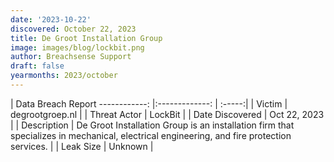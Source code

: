 ```yaml
---
date: '2023-10-22'
discovered: October 22, 2023
title: De Groot Installation Group
image: images/blog/lockbit.png
author: Breachsense Support
draft: false
yearmonths: 2023/october
---
```



| Data Breach Report
------------:     |:-------------:    | :-----:|
| Victim      | degrootgroep.nl      | 
| Threat Actor      | LockBit      | 
| Date Discovered      | Oct 22, 2023      | 
| Description      | De Groot Installation Group is an installation firm that specializes in mechanical, electrical engineering, and fire protection services.      | 
| Leak Size      | Unknown      | 

